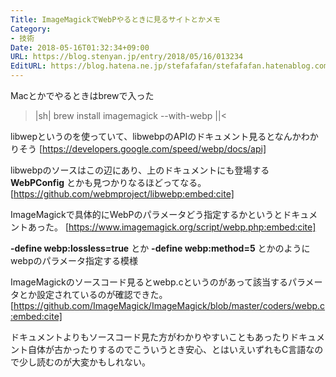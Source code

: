 ```yaml
---
Title: ImageMagickでWebPやるときに見るサイトとかメモ
Category:
- 技術
Date: 2018-05-16T01:32:34+09:00
URL: https://blog.stenyan.jp/entry/2018/05/16/013234
EditURL: https://blog.hatena.ne.jp/stefafafan/stefafafan.hatenablog.com/atom/entry/17391345971644924219
---
```


Macとかでやるときはbrewで入った
>|sh|
brew install imagemagick --with-webp
||<

libwepというのを使っていて、libwebpのAPIのドキュメント見るとなんかわかりそう
[https://developers.google.com/speed/webp/docs/api]

libwebpのソースはこの辺にあり、上のドキュメントにも登場する <b>WebPConfig</b> とかも見つかりなるほどってなる。
[https://github.com/webmproject/libwebp:embed:cite]

ImageMagickで具体的にWebPのパラメータどう指定するかというとドキュメントあった。
[https://www.imagemagick.org/script/webp.php:embed:cite]

<b>-define webp:lossless=true</b> とか <b>-define webp:method=5</b> とかのようにwebpのパラメータ指定する模様

ImageMagickのソースコード見るとwebp.cというのがあって該当するパラメータとか設定されているのが確認できた。
[https://github.com/ImageMagick/ImageMagick/blob/master/coders/webp.c:embed:cite]

ドキュメントよりもソースコード見た方がわかりやすいこともあったりドキュメント自体が古かったりするのでこういうとき安心、とはいえいずれもC言語なので少し読むのが大変かもしれない。
